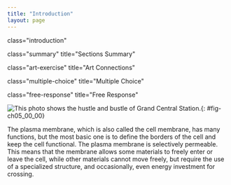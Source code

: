 ```yaml
---
title: "Introduction"
layout: page
---
```



<cnx-pi data-type="cnx.flag.introduction"> class="introduction" </cnx-pi>

<cnx-pi data-type="cnx.eoc">class="summary" title="Sections Summary"</cnx-pi>

<cnx-pi data-type="cnx.eoc">class="art-exercise" title="Art Connections"</cnx-pi>

<cnx-pi data-type="cnx.eoc">class="multiple-choice" title="Multiple Choice"</cnx-pi>

<cnx-pi data-type="cnx.eoc">class="free-response" title="Free Response"</cnx-pi>

 ![This photo shows the hustle and bustle of Grand Central Station.](../resources/Figure_05_00_00.jpg "Despite its seeming hustle and bustle, Grand Central Station functions with a high level of organization: People and objects move from one location to another, they cross or are contained within certain boundaries, and they provide a constant flow as part of larger activity. Analogously, a plasma membrane&#x2019;s functions involve movement within the cell and across boundaries in the process of intracellular and intercellular activities. (credit: modification of work by Randy Le&#x2019;Moine)"){: #fig-ch05_00_00}

The plasma membrane, which is also called the cell membrane, has many functions, but the most basic one is to define the borders of the cell and keep the cell functional. The plasma membrane is selectively permeable. This means that the membrane allows some materials to freely enter or leave the cell, while other materials cannot move freely, but require the use of a specialized structure, and occasionally, even energy investment for crossing.

